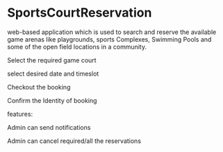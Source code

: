 # SportsCourtReservation
web-based application which is used to search and reserve the available game arenas like playgrounds,
sports Complexes, Swimming Pools and some of the open field locations in a community.

Select the required game court

select desired date and timeslot

Checkout the booking

Confirm the Identity of booking 

features:

Admin can send notifications

Admin can cancel required/all the reservations
